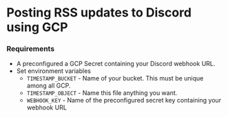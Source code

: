 # Posting RSS updates to Discord using GCP


### Requirements
- A preconfigured a GCP Secret containing your Discord webhook URL.
- Set environment variables
  - `TIMESTAMP_BUCKET` - Name of your bucket. This must be unique among all GCP.
  - `TIMESTAMP_OBJECT` - Name this file anything you want.
  - `WEBHOOK_KEY` - Name of the preconfigured secret key containing your webhook URL
